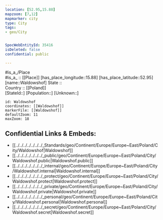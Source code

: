 ```yaml
---
location: [52.95,15.88] 
mapzoom: [7,12] 
mapmarker: city 
type: City
tags:
- geo/City


SpocWebEntityId: 35416
isDeleted: false
confidential: public

---
```

#is_a_/Place  
#is_a_ :: [[Place]] 
[has_place_longitude::15.88] 
[has_place_latitude::52.95] 
[name::Waldowshof] 
State ::  
Country :: [[Poland]]  
[StateId::] 
[Population::] 
[Unknown::] 


```leaflet
id: Waldowshof
coordinates: [[Waldowshof]] 
markerFile: [[Waldowshof]] 
defaultZoom: 11 
maxZoom: 18
```


## Confidential Links & Embeds: 
- [[../../../../../../../_Standards/geo/Continent/Europe/Europe~East/Poland/City/Waldowshof|Waldowshof]] 
- [[../../../../../../../_public/geo/Continent/Europe/Europe~East/Poland/City/Waldowshof.public|Waldowshof.public]] 
- [[../../../../../../../_internal/geo/Continent/Europe/Europe~East/Poland/City/Waldowshof.internal|Waldowshof.internal]] 
- [[../../../../../../../_protect/geo/Continent/Europe/Europe~East/Poland/City/Waldowshof.protect|Waldowshof.protect]] 
- [[../../../../../../../_private/geo/Continent/Europe/Europe~East/Poland/City/Waldowshof.private|Waldowshof.private]] 
- [[../../../../../../../_personal/geo/Continent/Europe/Europe~East/Poland/City/Waldowshof.personal|Waldowshof.personal]] 
- [[../../../../../../../_secret/geo/Continent/Europe/Europe~East/Poland/City/Waldowshof.secret|Waldowshof.secret]] 
